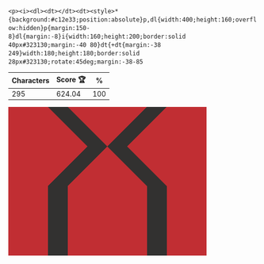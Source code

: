 `<p><i><dl><dt></dt><dt><style>*{background:#c12e33;position:absolute}p,dl{width:400;height:160;overflow:hidden}p{margin:150-8}dl{margin:-8}i{width:160;height:200;border:solid 40px#323130;margin:-40 80}dt{+dt{margin:-38 249}width:180;height:180;border:solid 28px#323130;rotate:45deg;margin:-38-85`

| Characters | Score 🏆 | %   |
| ---------- | -------- | --- |
| 295        | 624.04   | 100 |

![](/2025/Mar2025/09/20250309.png)
